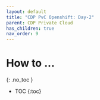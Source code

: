 ```yaml
---
layout: default
title: "CDP PvC Openshift: Day-2"
parent: CDP Private Cloud
has_children: true
nav_order: 9
---
```


# How to ...
{: .no_toc }

- TOC
{:toc}


